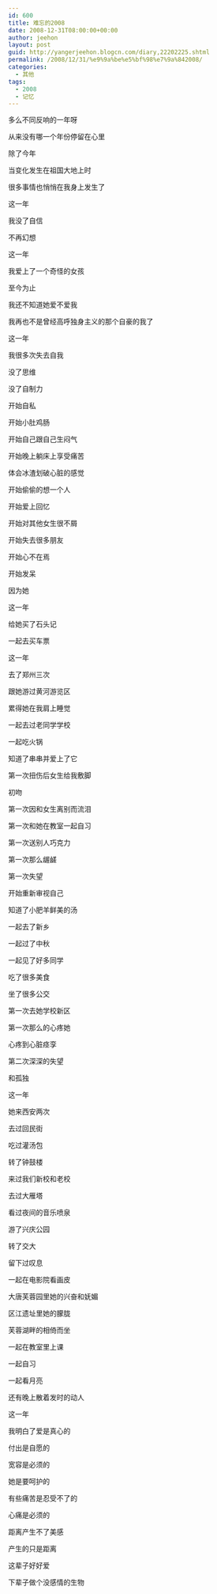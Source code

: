 ```yaml
---
id: 600
title: 难忘的2008
date: 2008-12-31T08:00:00+00:00
author: jeehon
layout: post
guid: http://yangerjeehon.blogcn.com/diary,22202225.shtml
permalink: /2008/12/31/%e9%9a%be%e5%bf%98%e7%9a%842008/
categories:
  - 其他
tags:
  - 2008
  - 记忆
---
```

多么不同反响的一年呀
  
从来没有哪一个年份停留在心里
  
除了今年
  
当变化发生在祖国大地上时
  
很多事情也悄悄在我身上发生了

这一年
  
我没了自信
  
不再幻想
  
这一年
  
我爱上了一个奇怪的女孩
  
至今为止
  
我还不知道她爱不爱我
  
我再也不是曾经高呼独身主义的那个自豪的我了
  
这一年
  
我很多次失去自我
  
没了思维
  
没了自制力
  
开始自私
  
开始小肚鸡肠
  
开始自己跟自己生闷气
  
开始晚上躺床上享受痛苦
  
体会冰渣划破心脏的感觉
  
开始偷偷的想一个人
  
开始爱上回忆
  
开始对其他女生很不屑
  
开始失去很多朋友
  
开始心不在焉
  
开始发呆
  
因为她
  
这一年
  
给她买了石头记
  
一起去买车票
  
这一年
  
去了郑州三次
  
跟她游过黄河游览区
  
累得她在我肩上睡觉
  
一起去过老同学学校
  
一起吃火锅
  
知道了串串并爱上了它
  
第一次扭伤后女生给我敷脚
  
初吻
  
第一次因和女生离别而流泪
  
第一次和她在教室一起自习
  
第一次送别人巧克力
  
第一次那么龌鹾
  
第一次失望
  
开始重新审视自己
  
知道了小肥羊鲜美的汤
  
一起去了新乡
  
一起过了中秋
  
一起见了好多同学
  
吃了很多美食
  
坐了很多公交
  
第一次去她学校新区
  
第一次那么的心疼她
  
心疼到心脏痉孪
  
第二次深深的失望
  
和孤独
  
这一年
  
她来西安两次
  
去过回民街
  
吃过灌汤包
  
转了钟鼓楼
  
来过我们新校和老校
  
去过大雁塔
  
看过夜间的音乐喷泉
  
游了兴庆公园
  
转了交大
  
留下过叹息
  
一起在电影院看画皮
  
大唐芙蓉园里她的兴奋和妩媚
  
区江遗址里她的朦胧
  
芙蓉湖畔的相倚而坐
  
一起在教室里上课
  
一起自习
  
一起看月亮
  
还有晚上散着发时的动人
  
这一年
  
我明白了爱是真心的
  
付出是自愿的
  
宽容是必须的
  
她是要呵护的
  
有些痛苦是忍受不了的
  
心痛是必须的
  
距离产生不了美感
  
产生的只是距离
  
这辈子好好爱
  
下辈子做个没感情的生物